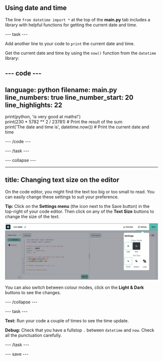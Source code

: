 ## Using date and time

The line `from datetime import *` at the top of the **main.py** tab includes a library with helpful functions for getting the current date and time.

--- task ---

Add another line to your code to `print` the current date and time.

Get the current date and time by using the `now()` function from the `datetime` library:

--- code ---
---
language: python
filename: main.py
line_numbers: true
line_number_start: 20
line_highlights: 22
---

print(python, 'is very good at maths!')    
print(230 * 5782 ** 2 / 23781)  # Print the result of the sum     
print('The date and time is', datetime.now())  # Print the current date and time
 
--- /code ---

--- /task ---

--- collapse ---

---
title: Changing text size on the editor
---

On the code editor, you might find the text too big or too small to read. You can easily change these settings to suit your preference. 

**Tip:** Click on the **Settings menu** (the icon next to the Save button) in the top-right of your code editor. Then click on any of the **Text Size** buttons to change the size of the text. 

![The code editor with the settings menu expanded, to show the Colour Mode and Text Size options.](images/full_screen.png)

You can also switch between colour modes, click on the **Light & Dark** buttons to see the changes.

--- /collapse ---

--- task ---

**Test:** Run your code a couple of times to see the time update.

**Debug:** Check that you have a fullstop `.` between `datetime` and `now`. Check all the punctuation carefully.

--- /task ---

--- save ---
